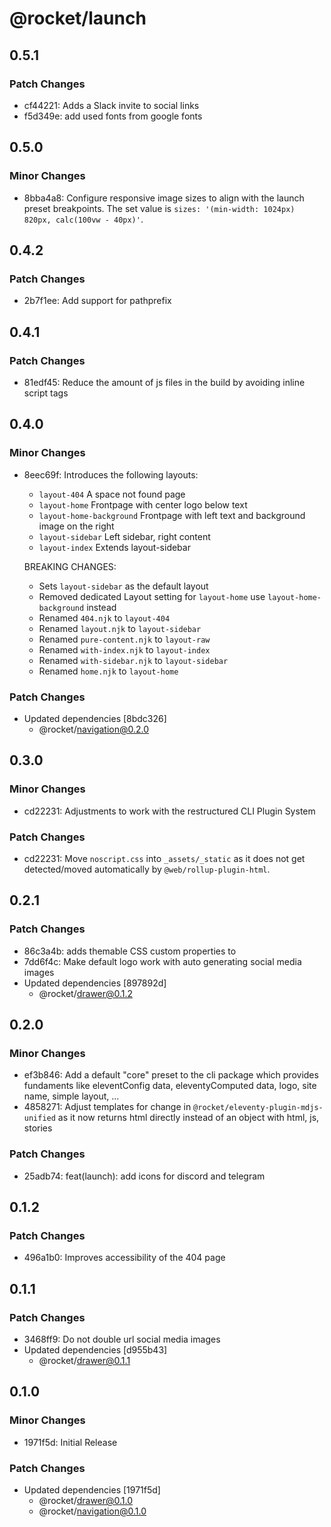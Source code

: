# @rocket/launch

## 0.5.1

### Patch Changes

- cf44221: Adds a Slack invite to social links
- f5d349e: add used fonts from google fonts

## 0.5.0

### Minor Changes

- 8bba4a8: Configure responsive image sizes to align with the launch preset breakpoints.
  The set value is `sizes: '(min-width: 1024px) 820px, calc(100vw - 40px)'`.

## 0.4.2

### Patch Changes

- 2b7f1ee: Add support for pathprefix

## 0.4.1

### Patch Changes

- 81edf45: Reduce the amount of js files in the build by avoiding inline script tags

## 0.4.0

### Minor Changes

- 8eec69f: Introduces the following layouts:

  - `layout-404` A space not found page
  - `layout-home` Frontpage with center logo below text
  - `layout-home-background` Frontpage with left text and background image on the right
  - `layout-sidebar` Left sidebar, right content
  - `layout-index` Extends layout-sidebar

  BREAKING CHANGES:

  - Sets `layout-sidebar` as the default layout
  - Removed dedicated Layout setting for `layout-home` use `layout-home-background` instead
  - Renamed `404.njk` to `layout-404`
  - Renamed `layout.njk` to `layout-sidebar`
  - Renamed `pure-content.njk` to `layout-raw`
  - Renamed `with-index.njk` to `layout-index`
  - Renamed `with-sidebar.njk` to `layout-sidebar`
  - Renamed `home.njk` to `layout-home`

### Patch Changes

- Updated dependencies [8bdc326]
  - @rocket/navigation@0.2.0

## 0.3.0

### Minor Changes

- cd22231: Adjustments to work with the restructured CLI Plugin System

### Patch Changes

- cd22231: Move `noscript.css` into `_assets/_static` as it does not get detected/moved automatically by `@web/rollup-plugin-html`.

## 0.2.1

### Patch Changes

- 86c3a4b: adds themable CSS custom properties to <inline-notification>
- 7dd6f4c: Make default logo work with auto generating social media images
- Updated dependencies [897892d]
  - @rocket/drawer@0.1.2

## 0.2.0

### Minor Changes

- ef3b846: Add a default "core" preset to the cli package which provides fundaments like eleventConfig data, eleventyComputed data, logo, site name, simple layout, ...
- 4858271: Adjust templates for change in `@rocket/eleventy-plugin-mdjs-unified` as it now returns html directly instead of an object with html, js, stories

### Patch Changes

- 25adb74: feat(launch): add icons for discord and telegram

## 0.1.2

### Patch Changes

- 496a1b0: Improves accessibility of the 404 page

## 0.1.1

### Patch Changes

- 3468ff9: Do not double url social media images
- Updated dependencies [d955b43]
  - @rocket/drawer@0.1.1

## 0.1.0

### Minor Changes

- 1971f5d: Initial Release

### Patch Changes

- Updated dependencies [1971f5d]
  - @rocket/drawer@0.1.0
  - @rocket/navigation@0.1.0

